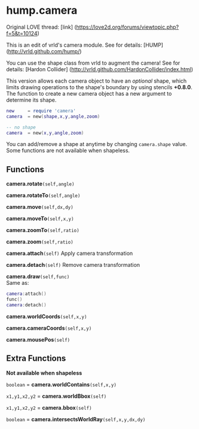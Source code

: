 # hump.camera ##########

Original LOVE thread: [link] (https://love2d.org/forums/viewtopic.php?f=5&t=10124)

This is an edit of vrld's camera module. See for details: [HUMP] (http://vrld.github.com/hump/)

You can use the shape class from vrld to augment the camera! See for details: [Hardon Collider] (http://vrld.github.com/HardonCollider/index.html)

This version allows each camera object to have an *optional* shape, which limits drawing operations to the shape's boundary by using stencils **+0.8.0**. The function to create a new camera object has a new argument to determine its shape.

````lua
new     = require 'camera'
camera  = new(shape,x,y,angle,zoom)

-- no shape
camera  = new(x,y,angle,zoom)
````

You can add/remove a shape at anytime by changing `camera.shape` value. Some functions are not available when shapeless.

## Functions ##########

**camera.rotate**`(self,angle)`

**camera.rotateTo**`(self,angle)`

**camera.move**`(self,dx,dy)`

**camera.moveTo**`(self,x,y)`

**camera.zoomTo**`(self,ratio)`

**camera.zoom**`(self,ratio)`

**camera.attach**`(self)`
Apply camera transformation

**camera.detach**`(self)`
Remove camera transformation

**camera.draw**`(self,func)`  
Same as:
````lua
camera:attach()
func()
camera:detach()
````
**camera.worldCoords**`(self,x,y)`

**camera.cameraCoords**`(self,x,y)`

**camera.mousePos**`(self)`

## Extra Functions ##########

**Not available when shapeless**

`boolean`     = **camera.worldContains**`(self,x,y)` 

`x1,y1,x2,y2` = **camera.worldBbox**`(self)` 

`x1,y1,x2,y2` = **camera.bbox**`(self)` 

`boolean`     = **camera.intersectsWorldRay**`(self,x,y,dx,dy)` 